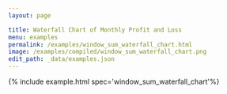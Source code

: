 ```yaml
---
layout: page

title: Waterfall Chart of Monthly Profit and Loss
menu: examples
permalink: /examples/window_sum_waterfall_chart.html
image: /examples/compiled/window_sum_waterfall_chart.png
edit_path: _data/examples.json
---
```




{% include example.html spec='window_sum_waterfall_chart'%}
